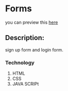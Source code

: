 # Forms

you can preview this [here](http://formularios.surge.sh/index.html)

## Description:
sign up form and login form.

### Technology
1. HTML
2. CSS
3. JAVA SCRIPt